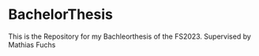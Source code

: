 # BachelorThesis
This is the Repository for my Bachleorthesis of the FS2023. 
Supervised by Mathias Fuchs
